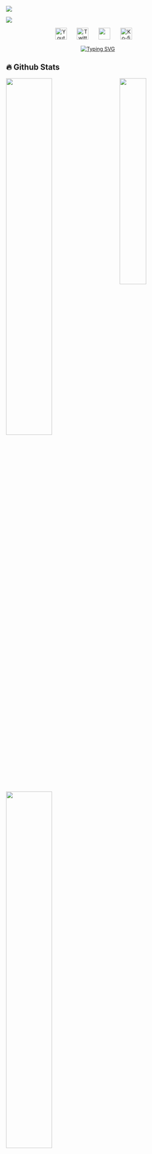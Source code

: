 [![](https://visitcountpro.netlify.app/api?id=0x03Nyenyee&label=Views%20%E0%B4%A6%E0%B5%8D%E0%B4%A6%E0%B4%BF(%CB%B5%20%E2%80%A2%CC%80%20%E1%B4%97%20-%20%CB%B5%20)%20%E2%9C%A7&color=9&icon=7&pretty=true)](https://visitcount.itsvg.in)

![](https://nyenyeeits.me/images/gh/plank3.png)

<p align="center">
  <a href="https://www.youtube.com/"><img width="32px" alt="Youtube" title="Youtube" src="https://nyenyeeits.me/images/gh/yt.png"/></a>
  &#8287;&#8287;&#8287;&#8287;&#8287;
  <a href="https://twitter.com/"><img width="32px" alt="Twitter" title="Twitter" src="https://nyenyeeits.me/images/gh/tw.png"/></a>
  &#8287;&#8287;&#8287;&#8287;&#8287;
  <a href="https://discord.gg/" alt="Join our community"><img width="32px" src="https://nyenyeeits.me/images/gh/dc.png"/></a>
  &#8287;&#8287;&#8287;&#8287;&#8287;
  <a href="https://ko-fi.com/nezukobot"><img width="32px" alt="Ko-fi" title="Buy me a coffee" src="https://nyenyeeits.me/images/gh/cf.png"/></a>
  &#8287;&#8287;&#8287;&#8287;&#8287;
</p>
<div align="center" bis_skin_checked="1">
      <a href="https://git.io/typing-svg"><img src="https://readme-typing-svg.demolab.com?font=Reem+Kufi+Fun&duration=3000&pause=100&color=9AF7E4&background=02060500&center=true&vCenter=true&width=435&lines=Hallo+I'am+Nyenyee+%E2%9C%8C%EF%B8%8E%EF%B8%8E;Aka+Nolep+Handal+;Aku+Jadi+Duta+Nolep+Handal;Dulu+Pernah+Jadi+Duta+Nolep;Sampe+Sekarang+Masih+Nolep+%E2%98%95%EF%B8%8E" alt="Typing SVG" /></a>
  </div>

  ## 🔥 Github Stats

<img align="right" width="38%" src="https://nyenyeeits.me/images/gh/tatsumaki2.png"/>

  <a href="https://github.com/0x03Nyenyee"><img width="50%" src="https://github-readme-stats.vercel.app/api?username=0x03Nyenyee&theme=tokyonight&title_color=ff3068?"></a>
  <a href="https://github.com/0x03Nyenyee"><img width="50%" src="http://github-readme-streak-stats.herokuapp.com/?user=0x03Nyenyee&theme=blueberry&date_format=M%20j%5B%2C%20Y%5D&ring=ff3068&fire=ff3068&sideNums=ff3068"></a>

  ## 📘 My top open source projects

<p align="left">
  <a href="https://github.com/0x03Nyenyee/Indexing-api-"><img width="25%" src="https://denvercoder1-github-readme-stats.vercel.app/api/pin?username=0x03Nyenyee&repo=Indexing-api-&theme=react&bg_color=1F222E&title_color=F85D7F&icon_color=F8D866&hide_border=true&show_icons=false" alt="custom-icon-badges"></a>
  <a href="https://github.com/0x03Nyenyee/Hidden-shell"><img width="25%" src="https://denvercoder1-github-readme-stats.vercel.app/api/pin?username=Giingu&repo=Hidden-shell&theme=react&bg_color=1F222E&title_color=F85D7F&icon_color=F8D866&hide_border=true&show_icons=false" alt="custom-icon-badges"></a>
</p>
